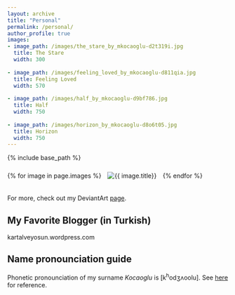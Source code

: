 ```yaml
---
layout: archive
title: "Personal"
permalink: /personal/
author_profile: true
images:
- image_path: /images/the_stare_by_mkocaoglu-d2t319i.jpg
  title: The Stare
  width: 300
  
- image_path: /images/feeling_loved_by_mkocaoglu-d811qia.jpg
  title: Feeling Loved
  width: 570
  
- image_path: /images/half_by_mkocaoglu-d9bf786.jpg
  title: Half
  width: 750
  
- image_path: /images/horizon_by_mkocaoglu-d8o6t05.jpg
  title: Horizon
  width: 750
---
```


{% include base_path %}

<p float="center">
    {% for image in page.images %}
    <img style="padding-left: 10px; padding-right: 10px; padding-bottom: 20px; padding-top: 10px;" src="{{ image.image_path }}" alt="{{ image.title}}" width="{{ image.width}}"/>
  {% endfor %}
</p>

For more, check out my DeviantArt [page](https://www.deviantart.com/mkocaoglu). 

## My Favorite Blogger (in Turkish)
kartalveyosun.wordpress.com

## Name pronounciation guide
Phonetic pronounciation of my surname *Kocaoglu* is [k<sup>h</sup>odʒʌoolu]. See [here](https://easypronunciation.com/en/american-english-pronunciation-ipa-chart) for reference.
